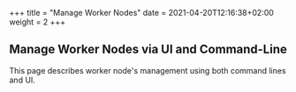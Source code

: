 +++
title = "Manage Worker Nodes"
date = 2021-04-20T12:16:38+02:00
weight = 2
+++

## Manage Worker Nodes via UI and Command-Line

This page describes worker node's management using both command lines and UI. 
